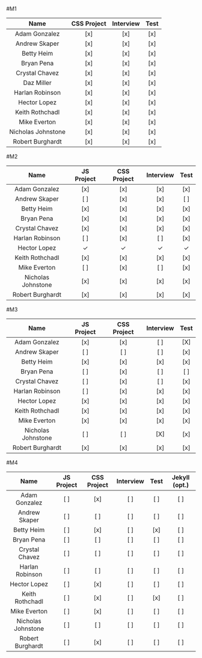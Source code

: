 #M1

Name                | CSS Project | Interview | Test |
:------------------:|:-----------:|:---------:|:----:|
Adam Gonzalez       | [x]         | [x]       | [x]  |
Andrew Skaper       | [x]         | [x]       | [x]  |
Betty Heim          | [x]         | [x]       | [x]  |
Bryan Pena          | [x]         | [x]       | [x]  |
Crystal Chavez      | [x]         | [x]       | [x]  |
Daz Miller          | [x]         | [x]       | [x]  |
Harlan Robinson     | [x]         | [x]       | [x]  |
Hector Lopez        | [x]         | [x]       | [x]  |
Keith Rothchadl     | [x]         | [x]       | [x]  |
Mike Everton        | [x]         | [x]       | [x]  |
Nicholas Johnstone  | [x]         | [x]       | [x]  |
Robert Burghardt    | [x]         | [x]       | [x]  |

#M2

Name                | JS Project | CSS Project | Interview | Test |
:------------------:|:----------:|:-----------:|:---------:|:----:|
Adam Gonzalez       | [x]        | [x]         | [x]       | [x]  |
Andrew Skaper       | [ ]        | [x]         | [x]       | [ ]  |
Betty Heim          | [x]        | [x]         | [x]       | [x]  |
Bryan Pena          | [x]        | [x]         | [x]       | [x]  |
Crystal Chavez      | [x]        | [x]         | [x]       | [x]  |
Harlan Robinson     | [ ]        | [x]         | [ ]       | [x]  |
Hector Lopez        | ✓        | ✓         | ✓       | ✓  |
Keith Rothchadl     | [x]        | [x]         | [x]       | [x]  |
Mike Everton        | [ ]        | [x]         | [ ]       | [x]  |
Nicholas Johnstone  | [x]        | [x]         | [x]       | [x]  |
Robert Burghardt    | [x]        | [x]         | [x]       | [x]  |

#M3

Name                | JS Project | CSS Project | Interview | Test |
:------------------:|:----------:|:-----------:|:---------:|:----:|
Adam Gonzalez       | [x]        | [x]         | [ ]       | [X]  |
Andrew Skaper       | [ ]        | [ ]         | [ ]       | [x]  |
Betty Heim          | [x]        | [x]         | [x]       | [x]  |
Bryan Pena          | [ ]        | [x]         | [ ]       | [ ]  |
Crystal Chavez      | [ ]        | [x]         | [ ]       | [x]  |
Harlan Robinson     | [ ]        | [x]         | [x]       | [x]  |
Hector Lopez        | [x]        | [x]         | [x]       | [x]  |
Keith Rothchadl     | [x]        | [x]         | [x]       | [x]  |
Mike Everton        | [x]        | [x]         | [x]       | [x]  |
Nicholas Johnstone  | [ ]        | [ ]         | [X]       | [x]  |
Robert Burghardt    | [x]        | [x]         | [x]       | [x]  |

#M4

Name                | JS Project | CSS Project | Interview | Test | Jekyll (opt.) |
:------------------:|:----------:|:-----------:|:---------:|:----:|:-------------:|
Adam Gonzalez       | [ ]        | [x]         | [ ]       | [ ]  | [ ]           |
Andrew Skaper       | [ ]        | [ ]         | [ ]       | [ ]  | [ ]           |
Betty Heim          | [ ]        | [x]         | [ ]       | [x]  | [ ]           |
Bryan Pena          | [ ]        | [ ]         | [ ]       | [ ]  | [ ]           |
Crystal Chavez      | [ ]        | [ ]         | [ ]       | [ ]  | [ ]           |
Harlan Robinson     | [ ]        | [ ]         | [ ]       | [ ]  | [ ]           |
Hector Lopez        | [ ]        | [x]         | [ ]       | [ ]  | [ ]           |
Keith Rothchadl     | [ ]        | [x]         | [ ]       | [x]  | [ ]           |
Mike Everton        | [ ]        | [x]         | [ ]       | [ ]  | [ ]           |
Nicholas Johnstone  | [ ]        | [ ]         | [ ]       | [ ]  | [ ]           |
Robert Burghardt    | [ ]        | [x]         | [ ]       | [ ]  | [ ]           |
